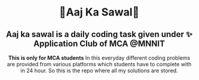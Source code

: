<h1 align="center"> 💫Aaj Ka Sawal💫 </h1> 
<h2 align="center"> Aaj ka sawal is a daily coding task given under ✨<span font-famil="Brush Script MT"> <b>Application Club </b> </span> of <b>MCA</b> @<b>MNNIT</b></h2>
<p align="center"> <b> This is only for MCA students</b> In this everyday different coding problems are provided from various platforms which students have to complete with in 24 hour. So this is the repo where all my solutions are stored.</p>
